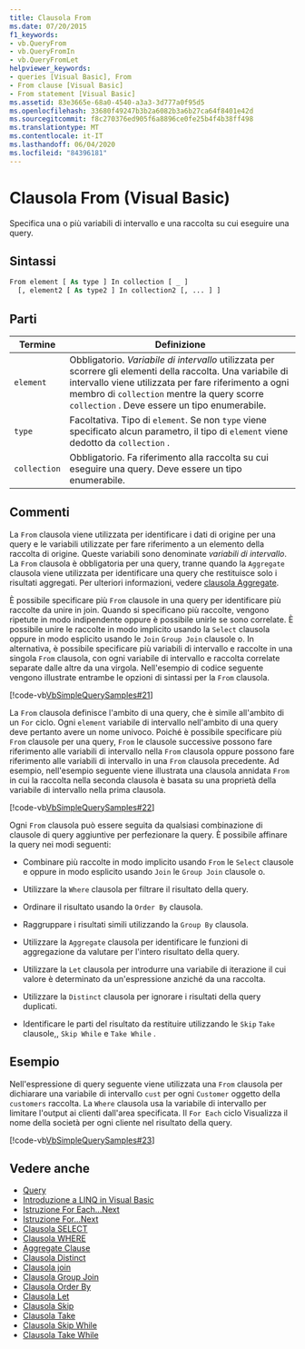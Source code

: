 ```yaml
---
title: Clausola From
ms.date: 07/20/2015
f1_keywords:
- vb.QueryFrom
- vb.QueryFromIn
- vb.QueryFromLet
helpviewer_keywords:
- queries [Visual Basic], From
- From clause [Visual Basic]
- From statement [Visual Basic]
ms.assetid: 83e3665e-68a0-4540-a3a3-3d777a0f95d5
ms.openlocfilehash: 33680f49247b3b2a6082b3a6b27ca64f8401e42d
ms.sourcegitcommit: f8c270376ed905f6a8896ce0fe25b4f4b38ff498
ms.translationtype: MT
ms.contentlocale: it-IT
ms.lasthandoff: 06/04/2020
ms.locfileid: "84396181"
---
```

# <a name="from-clause-visual-basic"></a>Clausola From (Visual Basic)
Specifica una o più variabili di intervallo e una raccolta su cui eseguire una query.  
  
## <a name="syntax"></a>Sintassi  
  
```vb  
From element [ As type ] In collection [ _ ]  
  [, element2 [ As type2 ] In collection2 [, ... ] ]  
```  
  
## <a name="parts"></a>Parti  
  
|Termine|Definizione|  
|---|---|  
|`element`|Obbligatorio. *Variabile di intervallo* utilizzata per scorrere gli elementi della raccolta. Una variabile di intervallo viene utilizzata per fare riferimento a ogni membro di `collection` mentre la query scorre `collection` . Deve essere un tipo enumerabile.|  
|`type`|Facoltativa. Tipo di `element`. Se non `type` viene specificato alcun parametro, il tipo di `element` viene dedotto da `collection` .|  
|`collection`|Obbligatorio. Fa riferimento alla raccolta su cui eseguire una query. Deve essere un tipo enumerabile.|  
  
## <a name="remarks"></a>Commenti  
 La `From` clausola viene utilizzata per identificare i dati di origine per una query e le variabili utilizzate per fare riferimento a un elemento della raccolta di origine. Queste variabili sono denominate *variabili di intervallo*. La `From` clausola è obbligatoria per una query, tranne quando la `Aggregate` clausola viene utilizzata per identificare una query che restituisce solo i risultati aggregati. Per ulteriori informazioni, vedere [clausola Aggregate](aggregate-clause.md).  
  
 È possibile specificare più `From` clausole in una query per identificare più raccolte da unire in join. Quando si specificano più raccolte, vengono ripetute in modo indipendente oppure è possibile unirle se sono correlate. È possibile unire le raccolte in modo implicito usando la `Select` clausola oppure in modo esplicito usando le `Join` `Group Join` clausole o. In alternativa, è possibile specificare più variabili di intervallo e raccolte in una singola `From` clausola, con ogni variabile di intervallo e raccolta correlate separate dalle altre da una virgola. Nell'esempio di codice seguente vengono illustrate entrambe le opzioni di sintassi per la `From` clausola.  
  
 [!code-vb[VbSimpleQuerySamples#21](~/samples/snippets/visualbasic/VS_Snippets_VBCSharp/VbSimpleQuerySamples/VB/QuerySamples1.vb#21)]  
  
 La `From` clausola definisce l'ambito di una query, che è simile all'ambito di un `For` ciclo. Ogni `element` variabile di intervallo nell'ambito di una query deve pertanto avere un nome univoco. Poiché è possibile specificare più `From` clausole per una query, `From` le clausole successive possono fare riferimento alle variabili di intervallo nella `From` clausola oppure possono fare riferimento alle variabili di intervallo in una `From` clausola precedente. Ad esempio, nell'esempio seguente viene illustrata una clausola annidata `From` in cui la raccolta nella seconda clausola è basata su una proprietà della variabile di intervallo nella prima clausola.  
  
 [!code-vb[VbSimpleQuerySamples#22](~/samples/snippets/visualbasic/VS_Snippets_VBCSharp/VbSimpleQuerySamples/VB/QuerySamples1.vb#22)]  
  
 Ogni `From` clausola può essere seguita da qualsiasi combinazione di clausole di query aggiuntive per perfezionare la query. È possibile affinare la query nei modi seguenti:  
  
- Combinare più raccolte in modo implicito usando `From` le `Select` clausole e oppure in modo esplicito usando `Join` le `Group Join` clausole o.  
  
- Utilizzare la `Where` clausola per filtrare il risultato della query.  
  
- Ordinare il risultato usando la `Order By` clausola.  
  
- Raggruppare i risultati simili utilizzando la `Group By` clausola.  
  
- Utilizzare la `Aggregate` clausola per identificare le funzioni di aggregazione da valutare per l'intero risultato della query.  
  
- Utilizzare la `Let` clausola per introdurre una variabile di iterazione il cui valore è determinato da un'espressione anziché da una raccolta.  
  
- Utilizzare la `Distinct` clausola per ignorare i risultati della query duplicati.  
  
- Identificare le parti del risultato da restituire utilizzando le `Skip` `Take` clausole,, `Skip While` e `Take While` .  
  
## <a name="example"></a>Esempio  
 Nell'espressione di query seguente viene utilizzata una `From` clausola per dichiarare una variabile di intervallo `cust` per ogni `Customer` oggetto della `customers` raccolta. La `Where` clausola usa la variabile di intervallo per limitare l'output ai clienti dall'area specificata. Il `For Each` ciclo Visualizza il nome della società per ogni cliente nel risultato della query.  
  
 [!code-vb[VbSimpleQuerySamples#23](~/samples/snippets/visualbasic/VS_Snippets_VBCSharp/VbSimpleQuerySamples/VB/QuerySamples1.vb#23)]  
  
## <a name="see-also"></a>Vedere anche

- [Query](index.md)
- [Introduzione a LINQ in Visual Basic](../../programming-guide/language-features/linq/introduction-to-linq.md)
- [Istruzione For Each...Next](../statements/for-each-next-statement.md)
- [Istruzione For...Next](../statements/for-next-statement.md)
- [Clausola SELECT](select-clause.md)
- [Clausola WHERE](where-clause.md)
- [Aggregate Clause](aggregate-clause.md)
- [Clausola Distinct](distinct-clause.md)
- [Clausola join](join-clause.md)
- [Clausola Group Join](group-join-clause.md)
- [Clausola Order By](order-by-clause.md)
- [Clausola Let](let-clause.md)
- [Clausola Skip](skip-clause.md)
- [Clausola Take](take-clause.md)
- [Clausola Skip While](skip-while-clause.md)
- [Clausola Take While](take-while-clause.md)
